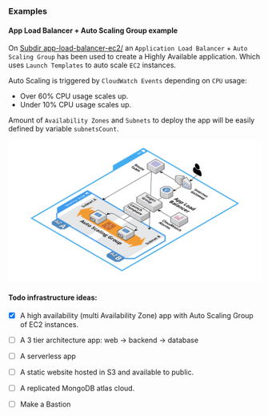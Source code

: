 ### Examples

#### App Load Balancer + Auto Scaling Group example

On [Subdir app-load-balancer-ec2/](/app-load-balancer-ec2/) an `Application Load Balancer` + `Auto Scaling Group` has been used to create a 
Highly Available application. Which uses `Launch Templates` to auto scale `EC2` instances. 

Auto Scaling is triggered by `CloudWatch Events` depending on `CPU` usage:
* Over 60% CPU usage scales up.
* Under 10% CPU usage scales up.

Amount of `Availability Zones` and `Subnets` to deploy the app will be easily defined by variable `subnetsCount`.

![diagram.png](app-load-balancer-ec2/diagram.png)

#### Todo infrastructure ideas:

- [x] A high availability (multi Availability Zone) app with Auto Scaling Group of EC2 instances.
- [ ] A 3 tier architecture app: web -> backend -> database
- [ ] A serverless app
- [ ] A static website hosted in S3 and available to public.
- [ ] A replicated MongoDB atlas cloud.
- [ ] Make a Bastion 

